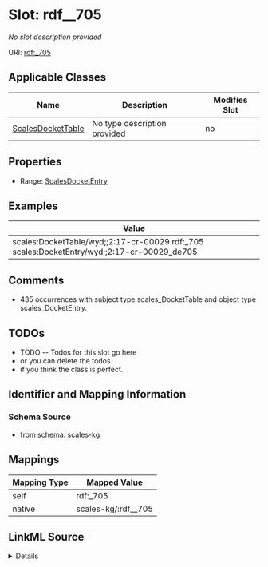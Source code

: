 

# Slot: rdf__705


_No slot description provided_





URI: [rdf:_705](http://www.w3.org/1999/02/22-rdf-syntax-ns#_705)



<!-- no inheritance hierarchy -->





## Applicable Classes

| Name | Description | Modifies Slot |
| --- | --- | --- |
| [ScalesDocketTable](../classes/ScalesDocketTable.md) | No type description provided |  no  |







## Properties

* Range: [ScalesDocketEntry](../classes/ScalesDocketEntry.md)






## Examples

| Value |
| --- |
| scales:DocketTable/wyd;;2:17-cr-00029 rdf:_705 scales:DocketEntry/wyd;;2:17-cr-00029_de705 |

## Comments

* 435 occurrences with subject type scales_DocketTable and object type scales_DocketEntry.

## TODOs

* TODO -- Todos for this slot go here
* or you can delete the todos
* if you think the class is perfect.

## Identifier and Mapping Information







### Schema Source


* from schema: scales-kg




## Mappings

| Mapping Type | Mapped Value |
| ---  | ---  |
| self | rdf:_705 |
| native | scales-kg/:rdf__705 |




## LinkML Source

<details>
```yaml
name: rdf__705
description: No slot description provided
todos:
- TODO -- Todos for this slot go here
- or you can delete the todos
- if you think the class is perfect.
comments:
- 435 occurrences with subject type scales_DocketTable and object type scales_DocketEntry.
examples:
- value: scales:DocketTable/wyd;;2:17-cr-00029 rdf:_705 scales:DocketEntry/wyd;;2:17-cr-00029_de705
from_schema: scales-kg
rank: 1000
slot_uri: rdf:_705
alias: rdf__705
domain_of:
- scales_DocketTable
range: scales_DocketEntry

```
</details>